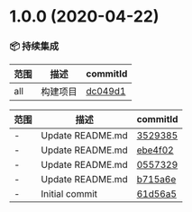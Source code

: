 # 1.0.0 (2020-04-22)

### 📦 持续集成
范围|描述|commitId
--|--|--
 all | 构建项目 | [dc049d1](https://github.com/luoxue-victor/learn-node/commit/dc049d1)


范围|描述|commitId
--|--|--
 - | Update README.md | [3529385](https://github.com/luoxue-victor/learn-node/commit/3529385)
 - | Update README.md | [ebe4f02](https://github.com/luoxue-victor/learn-node/commit/ebe4f02)
 - | Update README.md | [0557329](https://github.com/luoxue-victor/learn-node/commit/0557329)
 - | Update README.md | [b715a6e](https://github.com/luoxue-victor/learn-node/commit/b715a6e)
 - | Initial commit | [61d56a5](https://github.com/luoxue-victor/learn-node/commit/61d56a5)

